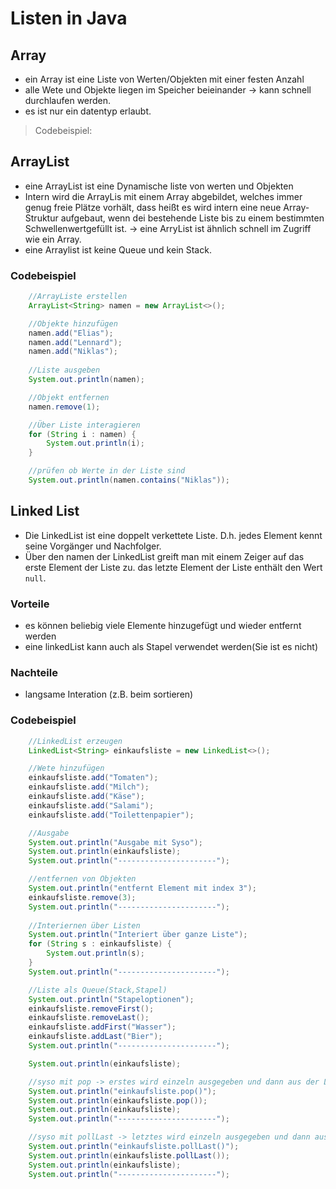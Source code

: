 # Listen in Java

## Array
- ein Array ist eine Liste von Werten/Objekten mit einer festen Anzahl
- alle Wete und Objekte liegen im Speicher beieinander -> kann schnell durchlaufen werden.
- es ist nur ein datentyp erlaubt.

>Codebeispiel:

## ArrayList
- eine ArrayList ist eine Dynamische liste von werten und Objekten
- Intern wird die ArrayLis mit einem Array abgebildet, welches immer genug freie Plätze vorhält, dass heißt es wird intern eine neue Array-Struktur aufgebaut, wenn dei bestehende Liste bis zu einem bestimmten Schwellenwertgefüllt ist.
-> eine ArryList ist ähnlich schnell im Zugriff wie ein Array.
- eine Arraylist ist keine Queue und kein Stack.

### Codebeispiel
````java
    //ArrayListe erstellen
    ArrayList<String> namen = new ArrayList<>();

    //Objekte hinzufügen
    namen.add("Elias");
    namen.add("Lennard");
    namen.add("Niklas");
        
    //Liste ausgeben
    System.out.println(namen);

    //Objekt entfernen
    namen.remove(1);

    //Über Liste interagieren
    for (String i : namen) {
        System.out.println(i);
    }

    //prüfen ob Werte in der Liste sind
    System.out.println(namen.contains("Niklas"));
````

## Linked List
- Die LinkedList ist eine doppelt verkettete Liste. D.h. jedes Element kennt seine Vorgänger und Nachfolger.
- Über den namen der LinkedList greift man mit einem Zeiger auf das erste Element der Liste zu. das letzte Element der Liste enthält den Wert `null`.

### Vorteile 
-  es können beliebig viele Elemente hinzugefügt und wieder entfernt werden
- eine linkedList kann auch als Stapel verwendet werden(Sie ist es nicht)

### Nachteile
- langsame Interation (z.B. beim sortieren)

### Codebeispiel
````java
    //LinkedList erzeugen
    LinkedList<String> einkaufsliste = new LinkedList<>();

    //Wete hinzufügen
    einkaufsliste.add("Tomaten");
    einkaufsliste.add("Milch");
    einkaufsliste.add("Käse");
    einkaufsliste.add("Salami");
    einkaufsliste.add("Toilettenpapier");

    //Ausgabe
    System.out.println("Ausgabe mit Syso");
    System.out.println(einkaufsliste);
    System.out.println("----------------------");

    //entfernen von Objekten
    System.out.println("entfernt Element mit index 3");
    einkaufsliste.remove(3);
    System.out.println("----------------------");
        
    //Interiernen über Listen
    System.out.println("Interiert über ganze Liste");
    for (String s : einkaufsliste) {
        System.out.println(s);
    }
    System.out.println("----------------------");

    //Liste als Queue(Stack,Stapel)
    System.out.println("Stapeloptionen");
    einkaufsliste.removeFirst();
    einkaufsliste.removeLast();
    einkaufsliste.addFirst("Wasser");
    einkaufsliste.addLast("Bier");
    System.out.println("----------------------");

    System.out.println(einkaufsliste);

    //syso mit pop -> erstes wird einzeln ausgegeben und dann aus der Liste entfernt
    System.out.println("einkaufsliste.pop()");
    System.out.println(einkaufsliste.pop());
    System.out.println(einkaufsliste);
    System.out.println("----------------------");

    //syso mit pollLast -> letztes wird einzeln ausgegeben und dann aus der Liste entfernt
    System.out.println("einkaufsliste.pollLast()");
    System.out.println(einkaufsliste.pollLast());
    System.out.println(einkaufsliste);
    System.out.println("----------------------");
````